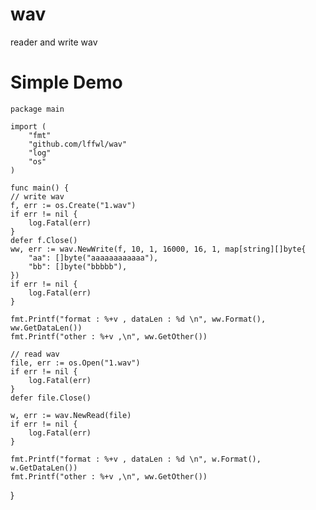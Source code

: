 # wav
reader and write wav

# Simple Demo
    
    package main

    import (
        "fmt"
        "github.com/lffwl/wav"
        "log"
        "os"
    )

    func main() {
    // write wav
    f, err := os.Create("1.wav")
    if err != nil {
        log.Fatal(err)
    }
    defer f.Close()
    ww, err := wav.NewWrite(f, 10, 1, 16000, 16, 1, map[string][]byte{
        "aa": []byte("aaaaaaaaaaaa"),
        "bb": []byte("bbbbb"),
    })
    if err != nil {
        log.Fatal(err)
    }

	fmt.Printf("format : %+v , dataLen : %d \n", ww.Format(), ww.GetDataLen())
	fmt.Printf("other : %+v ,\n", ww.GetOther())

	// read wav
	file, err := os.Open("1.wav")
	if err != nil {
		log.Fatal(err)
	}
	defer file.Close()

	w, err := wav.NewRead(file)
	if err != nil {
		log.Fatal(err)
	}

	fmt.Printf("format : %+v , dataLen : %d \n", w.Format(), w.GetDataLen())
	fmt.Printf("other : %+v ,\n", ww.GetOther())
}

